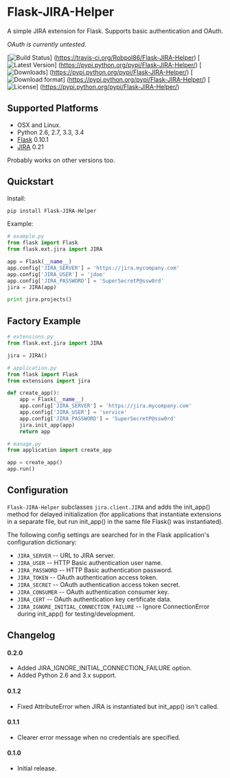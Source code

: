 # Flask-JIRA-Helper

A simple JIRA extension for Flask. Supports basic authentication and OAuth.

*OAuth is currently untested.*

[![Build Status](https://travis-ci.org/Robpol86/Flask-JIRA-Helper.svg?branch=master)]
(https://travis-ci.org/Robpol86/Flask-JIRA-Helper)
[![Latest Version](https://pypip.in/version/Flask-JIRA-Helper/badge.png)]
(https://pypi.python.org/pypi/Flask-JIRA-Helper/)
[![Downloads](https://pypip.in/download/Flask-JIRA-Helper/badge.png)]
(https://pypi.python.org/pypi/Flask-JIRA-Helper/)
[![Download format](https://pypip.in/format/Flask-JIRA-Helper/badge.png)]
(https://pypi.python.org/pypi/Flask-JIRA-Helper/)
[![License](https://pypip.in/license/Flask-JIRA-Helper/badge.png)]
(https://pypi.python.org/pypi/Flask-JIRA-Helper/)

## Supported Platforms

* OSX and Linux.
* Python 2.6, 2.7, 3.3, 3.4
* [Flask](http://flask.pocoo.org/) 0.10.1
* [JIRA](http://jira-python.readthedocs.org/en/latest/) 0.21

Probably works on other versions too.

## Quickstart

Install:
```bash
pip install Flask-JIRA-Helper
```

Example:
```python
# example.py
from flask import Flask
from flask.ext.jira import JIRA

app = Flask(__name__)
app.config['JIRA_SERVER'] = 'https://jira.mycompany.com'
app.config['JIRA_USER'] = 'jdoe'
app.config['JIRA_PASSWORD'] = 'SuperSecretP@ssw0rd'
jira = JIRA(app)

print jira.projects()
```

## Factory Example

```python
# extensions.py
from flask.ext.jira import JIRA

jira = JIRA()
```

```python
# application.py
from flask import Flask
from extensions import jira

def create_app():
    app = Flask(__name__)
    app.config['JIRA_SERVER'] = 'https://jira.mycompany.com'
    app.config['JIRA_USER'] = 'service'
    app.config['JIRA_PASSWORD'] = 'SuperSecretP@ssw0rd'
    jira.init_app(app)
    return app
```

```python
# manage.py
from application import create_app

app = create_app()
app.run()
```

## Configuration

`Flask-JIRA-Helper` subclasses `jira.client.JIRA` and adds the init_app() method for delayed initialization (for
applications that instantiate extensions in a separate file, but run init_app() in the same file Flask() was
instantiated).

The following config settings are searched for in the Flask application's configuration dictionary:
* `JIRA_SERVER` -- URL to JIRA server.
* `JIRA_USER` -- HTTP Basic authentication user name.
* `JIRA_PASSWORD` -- HTTP Basic authentication password.
* `JIRA_TOKEN` -- OAuth authentication access token.
* `JIRA_SECRET` -- OAuth authentication access token secret.
* `JIRA_CONSUMER` -- OAuth authentication consumer key.
* `JIRA_CERT` -- OAuth authentication key certificate data.
* `JIRA_IGNORE_INITIAL_CONNECTION_FAILURE` -- Ignore ConnectionError during init_app() for testing/development.

## Changelog

#### 0.2.0

* Added JIRA_IGNORE_INITIAL_CONNECTION_FAILURE option.
* Added Python 2.6 and 3.x support.

#### 0.1.2

* Fixed AttributeError when JIRA is instantiated but init_app() isn't called.

#### 0.1.1

* Clearer error message when no credentials are specified.

#### 0.1.0

* Initial release.
